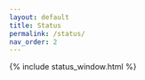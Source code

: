 ```yaml
---
layout: default
title: Status
permalink: /status/
nav_order: 2
---
```


{% include status_window.html %}
